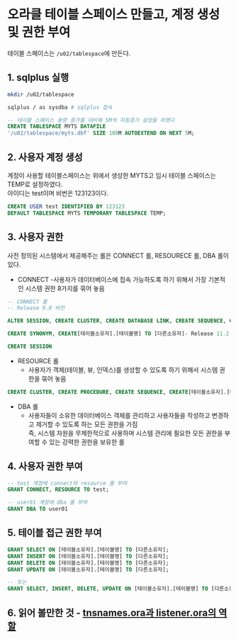 # 오라클 테이블 스페이스 만들고, 계정 생성 및 권한 부여

테이블 스페이스는 `/u02/tablespace`에 만든다.

## 1. sqlplus 실행
```bash
mkdir /u02/tablespace

sqlplus / as sysdba # sqlplus 접속
```

```sql
-- 테이블 스페이스 용량 증가를 대비해 5M씩 자동증가 설정을 하였다
CREATE TABLESPACE MYTS DATAFILE 
'/u02/tablespace/myts.dbf' SIZE 100M AUTOEXTEND ON NEXT 5M;
```

## 2. 사용자 계정 생성

계정이 사용할 테이블스페이스는 위에서 생성한 MYTS고 임시 테이블 스페이스는 TEMP로 설정하였다.  
아이디는 test이며 비번은 123123이다.
```sql
CREATE USER test IDENTIFIED BY 123123 
DEFAULT TABLESPACE MYTS TEMPORARY TABLESPACE TEMP;
```

## 3. 사용자 권한 

사전 정의된 시스템에서 제공해주는 롤은 CONNECT 롤, RESOURECE 롤, DBA 롤이 있다.

- CONNECT 
  -사용자가 데이터베이스에 접속 가능하도록 하기 위해서 가장 기본적인 시스템 권한 8가지를 묶어 놓음


```sql
-- CONNECT 롤
-- Release 9.0 버전

ALTER SESSION, CREATE CLUSTER, CREATE DATABASE LINK, CREATE SEQUENCE, CREATE SESSION,

CREATE SYNONYM, CREATE[테이블소유자].[테이블명] TO [다른소유자]- Release 11.2 버전

CREATE SESSION
```




- RESOURCE 롤
  - 사용자가 객체(테이블, 뷰, 인덱스)를 생성할 수 있도록 하기 위해서 시스템 권한을 묶어 놓음

```sql
CREATE CLUSTER, CREATE PROCEDURE, CREATE SEQUENCE, CREATE[테이블소유자].[테이블명] TO [다른소유자]
```

- DBA 롤
  - 사용자들이 소유한 데이터베이스 객체를 관리하고 사용자들을 작성하고 변경하고 제거할 수 있도록 하는 모든 권한을 가짐  
  즉, 시스템 자원을 무제한적으로 사용하며 시스템 관리에 필요한 모든 권한을 부여할 수 있는 강력한 권한을 보유한 롤


## 4. 사용자 권한 부여

```sql
-- test 계정에 connect와 resource 롤 부여
GRANT CONNECT, RESOURCE TO test;

-- user01 계정에 dba 롤 부여
GRANT DBA TO user01
```

## 5. 테이블 접근 권한 부여
```sql
GRANT SELECT ON [테이블소유자].[테이블명] TO [다른소유자];
GRANT INSERT ON [테이블소유자].[테이블명] TO [다른소유자];
GRANT DELETE ON [테이블소유자].[테이블명] TO [다른소유자];
GRANT UPDATE ON [테이블소유자].[테이블명] TO [다른소유자];

-- 또는
GRANT SELECT, INSERT, DELETE, UPDATE ON [테이블소유자].[테이블명] TO [다른소유자];
```

## 6. 읽어 볼만한 것 - [tnsnames.ora과 listener.ora의 역할](https://blog.naver.com/PostView.naver?isHttpsRedirect=true&blogId=turtle0788&logNo=40092085230)
